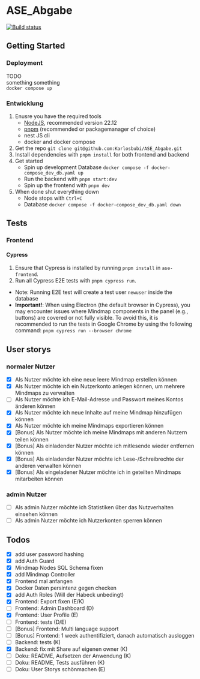 # ASE_Abgabe

[![Build status](https://teamcity.brunner.codes/app/rest/builds/buildType:id:AseAbgabe_Build/statusIcon.svg)](https://teamcity.brunner.codes/buildConfiguration/AseAbgabe_Build)


## Getting Started

### Deployment

TODO  
something something  
`docker compose up`

### Entwicklung

1. Enusre you have the required tools
   - [NodeJS](https://nodejs.org/en/download/package-manager), recommended version 22.12
   - [pnpm](https://pnpm.io/installation) (recommended or packagemanager of choice)
   - nest JS cli
   - docker and docker compose
2. Get the repo `git clone git@github.com:Karlosbubi/ASE_Abgabe.git`
3. Install dependencies with `pnpm install` for both frontend and backend
4. Get started
   - Spin up development Database `docker compose -f docker-compose_dev_db.yaml up`
   - Run the backend with `pnpm start:dev`
   - Spin up the frontend with `pnpm dev`
5. When done shut everything down
   - Node stops with `Ctrl+C`
   - Database `docker compose -f docker-compose_dev_db.yaml down`

## Tests
### Frontend
#### Cypress
1. Ensure that Cypress is installed by running `pnpm install` in `ase-frontend`.
2. Run all Cypress E2E tests with `pnpm cypress run`.
- Note: Running E2E test will create a test user `newuser` inside the database
- **Important!**: When using Electron (the default browser in Cypress), you may encounter issues where Mindmap components in the panel (e.g., buttons) are covered or not fully visible. To avoid this, it is recommended to run the tests in Google Chrome by using the following command: `pnpm cypress run --browser chrome`

## User storys

### normaler Nutzer

- [x] Als Nutzer möchte ich eine neue leere Mindmap erstellen können
- [x] Als Nutzer möchte ich ein Nutzerkonto anlegen können, um mehrere Mindmaps zu verwalten
- [ ] Als Nutzer möchte ich E-Mail-Adresse und Passwort meines Kontos änderen können
- [x] Als Nutzer möchte ich neue Inhalte auf meine Mindmap hinzufügen können
- [x] Als Nutzer möchte ich meine Mindmaps exportieren können
- [x] [Bonus] Als Nutzer möchte ich meine Mindmaps mit anderen Nutzern teilen können
- [x] [Bonus] Als einladender Nutzer möchte ich mitlesende wieder entfernen können
- [x] [Bonus] Als einladender Nutzer möchte ich Lese-/Schreibrechte der anderen verwalten können
- [x] [Bonus] Als eingeladener Nutzer möchte ich in geteilten Mindmaps mitarbeiten können

### admin Nutzer

- [ ] Als admin Nutzer möchte ich Statistiken über das Nutzverhalten einsehen können
- [ ] Als admin Nutzer möchte ich Nutzerkonten sperren können

## Todos

- [x] add user password hashing
- [x] add Auth Guard
- [x] Mindmap Nodes SQL Schema fixen
- [x] add Mindmap Controller
- [x] Frontend mal anfangen
- [x] Docker Daten persintenz gegen checken
- [x] add Auth Roles (Will der Habeck unbedingt)
- [x] Frontend: Export fixen (E/K)
- [ ] Frontend: Admin Dashboard (D)
- [x] Frontend: User Profile (E)
- [ ] Frontend: tests (D/E)
- [ ] [Bonus] Frontend: Multi language support
- [ ] [Bonus] Frontend: 1 week authentifiziert, danach automatisch ausloggen
- [ ] Backend: tests (K)
- [x] Backend: fix mit Share auf eigenen owner (K)
- [ ] Doku: README, Aufsetzen der Anwendung (K)
- [ ] Doku: README, Tests ausführen (K)
- [ ] Doku: User Storys schönmachen (E)
